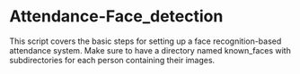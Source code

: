 # Attendance-Face_detection
This script covers the basic steps for setting up a face recognition-based attendance system. Make sure to have a directory named known_faces with subdirectories for each person containing their images.
